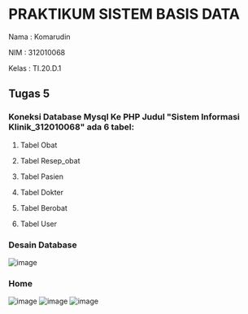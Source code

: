 # PRAKTIKUM SISTEM BASIS DATA
Nama  : Komarudin <p>
NIM   : 312010068 <p>
Kelas : TI.20.D.1 <p>
## Tugas 5 <p>
### Koneksi Database Mysql Ke PHP Judul "Sistem Informasi Klinik_312010068" ada 6 tabel:

1. Tabel Obat <p>
2. Tabel Resep_obat<p>
3. Tabel Pasien<p>
4. Tabel Dokter<p>
5. Tabel Berobat<p>
6. Tabel User<p>

### Desain Database
![image](https://user-images.githubusercontent.com/101499377/169705432-53de3376-0084-4e62-8723-b03869db7467.png)

### Home
![image](https://user-images.githubusercontent.com/101499377/169706202-299b7f05-cd98-4a2d-8f20-7ec7fc400794.png)
![image](https://user-images.githubusercontent.com/101499377/169706238-558310da-fcdd-47dd-8b59-8069c894d69e.png)
![image](https://user-images.githubusercontent.com/101499377/169706275-9f01c93a-2b9e-4040-b93a-3efebb971491.png)

